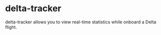 # delta-tracker

delta-tracker allows you to view real-time statistics while onboard a Delta flight.
